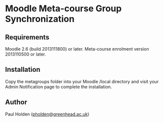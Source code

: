 Moodle Meta-course Group Synchronization
=========================================

Requirements
------------
Moodle 2.6 (build 2013111800) or later.
Meta-course enrolment version 2013110500 or later.

Installation
------------
Copy the metagroups folder into your Moodle /local directory and visit your Admin Notification page to complete the installation.

Author
------
Paul Holden (pholden@greenhead.ac.uk)
